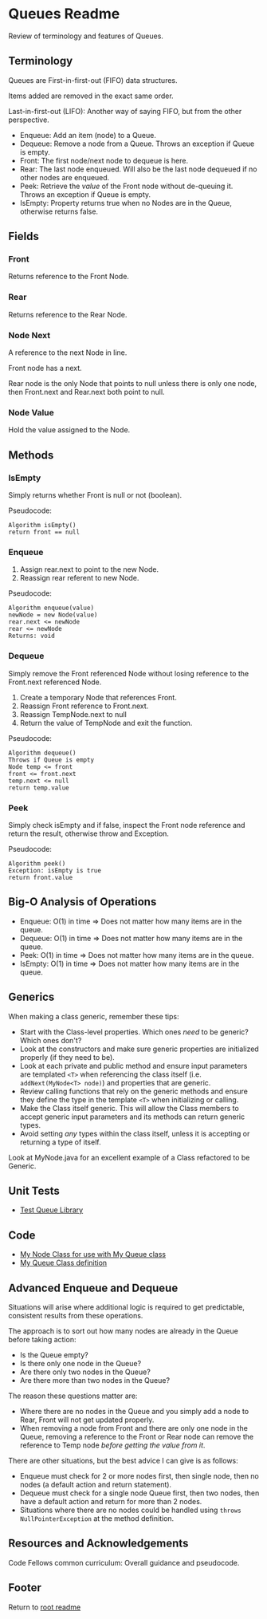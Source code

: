 # Queues Readme

Review of terminology and features of Queues.

## Terminology

Queues are First-in-first-out (FIFO) data structures.

Items added are removed in the exact same order.

Last-in-first-out (LIFO): Another way of saying FIFO, but from the other perspective.

- Enqueue: Add an item (node) to a Queue.
- Dequeue: Remove a node from a Queue. Throws an exception if Queue is empty.
- Front: The first node/next node to dequeue is here.
- Rear: The last node enqueued. Will also be the last node dequeued if no other nodes are enqueued.
- Peek: Retrieve the *value* of the Front node without de-queuing it. Throws an exception if Queue is empty.
- IsEmpty: Property returns true when no Nodes are in the Queue, otherwise returns false.

## Fields

### Front

Returns reference to the Front Node.

### Rear

Returns reference to the Rear Node.

### Node Next

A reference to the next Node in line.

Front node has a next.

Rear node is the only Node that points to null unless there is only one node, then Front.next and Rear.next both point to null.

### Node Value

Hold the value assigned to the Node.

## Methods

### IsEmpty

Simply returns whether Front is null or not (boolean).

Pseudocode:

```text
Algorithm isEmpty()
return front == null
```

### Enqueue

1. Assign rear.next to point to the new Node.
2. Reassign rear referent to new Node.

Pseudocode:

```text
Algorithm enqueue(value)
newNode = new Node(value)
rear.next <= newNode
rear <= newNode
Returns: void
```

### Dequeue

Simply remove the Front referenced Node without losing reference to the Front.next referenced Node.

1. Create a temporary Node that references Front.
2. Reassign Front reference to Front.next.
3. Reassign TempNode.next to null
4. Return the value of TempNode and exit the function.

Pseudocode:

```text
Algorithm dequeue()
Throws if Queue is empty
Node temp <= front
front <= front.next
temp.next <= null
return temp.value
```

### Peek

Simply check isEmpty and if false, inspect the Front node reference and return the result, otherwise throw and Exception.

Pseudocode:

```text
Algorithm peek()
Exception: isEmpty is true
return front.value
```

## Big-O Analysis of Operations

- Enqueue: O(1) in time => Does not matter how many items are in the queue.
- Dequeue: O(1) in time => Does not matter how many items are in the queue.
- Peek: O(1) in time => Does not matter how many items are in the queue.
- IsEmpty: O(1) in time => Does not matter how many items are in the queue.

## Generics

When making a class generic, remember these tips:

- Start with the Class-level properties. Which ones *need* to be generic? Which ones don't?
- Look at the constructors and make sure generic properties are initialized properly (if they need to be).
- Look at each private and public method and ensure input parameters are templated `<T>` when referencing the class itself (i.e. `addNext(MyNode<T> node)`) and properties that are generic.
- Review calling functions that rely on the generic methods and ensure they define the type in the template `<T>` when initializing or calling.
- Make the Class itself generic. This will allow the Class members to accept generic input parameters and its methods can return generic types.
- Avoid setting *any* types within the class itself, unless it is accepting or returning a type of itself.

Look at MyNode.java for an excellent example of a Class refactored to be Generic.

## Unit Tests

- [Test Queue Library](../lib/src/test/java/myJava/code/models/TestQueueLibrary.java)

## Code

- [My Node Class for use with My Queue class](../lib/src/main/java/myJava/code/models/MyNode.java)
- [My Queue Class definition](../lib/src/main/java/myJava/code/models/MyQueue.java)

## Advanced Enqueue and Dequeue

Situations will arise where additional logic is required to get predictable, consistent results from these operations.

The approach is to sort out how many nodes are already in the Queue before taking action:

- Is the Queue empty?
- Is there only one node in the Queue?
- Are there only two nodes in the Queue?
- Are there more than two nodes in the Queue?

The reason these questions matter are:

- Where there are no nodes in the Queue and you simply add a node to Rear, Front will not get updated properly.
- When removing a node from Front and there are only one node in the Queue, removing a reference to the Front or Rear node can remove the reference to Temp node *before getting the value from it*.

There are other situations, but the best advice I can give is as follows:

- Enqueue must check for 2 or more nodes first, then single node, then no nodes (a default action and return statement).
- Dequeue must check for a single node Queue first, then two nodes, then have a default action and return for more than 2 nodes.
- Situations where there are no nodes could be handled using `throws NullPointerException` at the method definition.

## Resources and Acknowledgements

Code Fellows common curriculum: Overall guidance and pseudocode.

## Footer

Return to [root readme](../README.md)
